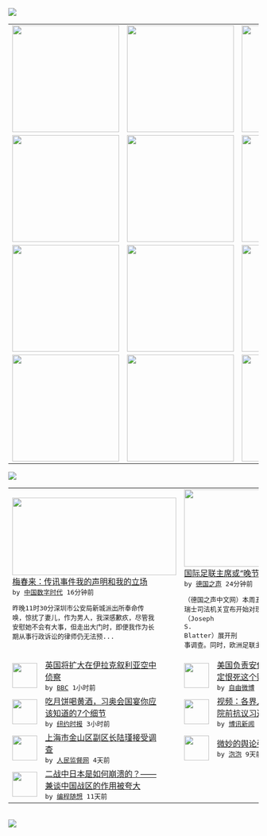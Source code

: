 

<a href="https://github.com/greatfire/z/raw/master/FreeBrowser.apk"><img src="https://raw.githubusercontent.com/greatfire/wiki/master/x/header.png" /></a><table><tr><td width="262" align="center" valign="center"><a href="https://github.com/greatfire/wiki/wiki/nyt" title="纽约时报中文网 国际纵览"><img src="https://raw.githubusercontent.com/greatfire/wiki/master/x/nyt_flag.png" width="215"/></a></td><td width="262" align="center" valign="center"><a href="https://github.com/greatfire/wiki/wiki/dw" title=""><img src="https://raw.githubusercontent.com/greatfire/wiki/master/x/dw_flag.png" width="215"/></a></td><td width="262" align="center" valign="center"><a href="https://github.com/greatfire/wiki/wiki/rmjd" title=""><img src="https://raw.githubusercontent.com/greatfire/wiki/master/x/rmjd_flag.png" width="215"/></a></td></tr><tr><td width="262" align="center" valign="center"><a href="https://github.com/paopaonetizen/website" title="泡泡 - 未经审查的互联网信息"><img src="https://raw.githubusercontent.com/greatfire/wiki/master/x/pp_flag.png" width="215"/></a></td><td width="262" align="center" valign="center"><a href="https://github.com/getlantern/mirror" title="以及自由微博和GreatFire.org官方中文论坛"><img src="https://raw.githubusercontent.com/greatfire/wiki/master/x/lantern_flag.png" width="215"/></a></td><td width="262" align="center" valign="center"><a href="https://github.com/cdtmirrors/m/" title=""><img src="https://raw.githubusercontent.com/greatfire/wiki/master/x/cdt_flag.png" width="215"/></a></td></tr><tr><td width="262" align="center" valign="center"><a href="https://github.com/program-think/blog" title="编程随想的博客"><img src="https://raw.githubusercontent.com/greatfire/wiki/master/x/pt_flag.png" width="215"/></a></td><td width="262" align="center" valign="center"><a href="https://github.com/greatfire/wiki/wiki/bbc" title=""><img src="https://raw.githubusercontent.com/greatfire/wiki/master/x/bbc_flag.png" width="215"/></a></td><td width="262" align="center" valign="center"><a href="https://github.com/freeweibo/s" title="自由微博 - 匿名和不受屏蔽的新浪微博搜索"><img src="https://raw.githubusercontent.com/greatfire/wiki/master/x/fw_flag.png" width="215"/></a></td></tr><tr><td width="262" align="center" valign="center"><a href="https://github.com/greatfire/wiki/wiki/google" title=""><img src="https://raw.githubusercontent.com/greatfire/wiki/master/x/google_flag.png" width="215"/></a></td><td width="262" align="center" valign="center"><a href="https://github.com/bxnews/boxun" title=""><img src="https://raw.githubusercontent.com/greatfire/wiki/master/x/bx_flag.png" width="215"/></a></td><td width="262" align="center" valign="center"><a href="https://github.com/greatfire/wiki/wiki/open-source" title="欢迎访问GreatFire.org开发者项目网站"><img src="https://raw.githubusercontent.com/greatfire/wiki/master/x/open-source_flag.png" width="215"/></a></td></tr></table><img src="https://raw.githubusercontent.com/greatfire/wiki/master/x/newsfeed text.png" /><table cols="4"><tr><td colspan="2" width="380"><a href="http://feedproxy.google.com/~r/chinadigitaltimes/IyPt/~3/ZgEucZ1ECAc/"><img src="http://chinadigitaltimes.net/chinese/files/2015/09/001oRpaRgy6VHucyW155b690.jpg" width="330" height="156"/></a></br><a href="http://feedproxy.google.com/~r/chinadigitaltimes/IyPt/~3/ZgEucZ1ECAc/">梅春来：传讯事件我的声明和我的立场</a></br><kbd> by <a href="http://chinadigitaltimes.net/chinese/">中国数字时代</a> 16分钟前 </kbd></br><pre>昨晚11时30分深圳市公安局新城派出所奉命传<br/>唤，惊扰了妻儿，作为男人，我深感歉疚，尽管我<br/>安慰她不会有大事，但走出大门时，即便我作为长<br/>期从事行政诉讼的律师仍无法预...</pre></td><td colspan="2" width="380"><a href="http://dw.com/p/1GduY?maca=chi-GK-text-greatfire-all-chinese-15625-xml-mrss"><img src="http://www.dw.com/image/0,,18710942_302,00.jpg" width="330" height="156"/></a></br><a href="http://dw.com/p/1GduY?maca=chi-GK-text-greatfire-all-chinese-15625-xml-mrss">国际足联主席或“晚节难保”</a></br><kbd> by <a href="http://dw.de">德国之声</a> 24分钟前 </kbd></br><pre>（德国之声中文网）本周五（9月25日）晚间，<br/>瑞士司法机关宣布开始对现任国际足联主席布拉特<br/>（Joseph S. Blatter）展开刑<br/>事调查。同时，欧洲足联主席普...</pre></td></tr><tr><td><img src="http://a.files.bbci.co.uk/worldservice/live/assets/images/2015/09/26/150926065110_raf_sentinel_144x81__nocredit.jpg" width="50" height="50"/></td><td width="280"><a href="http://www.bbc.com/zhongwen/simp/world/2015/09/150926_uk_surveillance_aircraft_iraq_syria">英国将扩大在伊拉克叙利亚空中<br/>侦察</a></br><kbd> by <a href="http://www.bbc.co.uk/zhongwen/simp">BBC</a> 1小时前 </kbd></td><td><img src="http://ww4.sinaimg.cn/large/75b19183gw1ewfr8diyoqj20hr09sjsl.jpg" width="50" height="50"/></td><td width="280"><a href="https://freeweibo.com/weibo/3891321913700093">美国负责安保任务的特勤人员一<br/>定恨死这个贱货了//@...</a></br><kbd> by <a href="https://freeweibo.com/">自由微博</a> 2小时前 </kbd></td></tr><tr><td><img src="http://static01.nyt.com/images/2015/09/26/world/SUB-DINNER/SUB-DINNER-articleLarge.jpg" width="50" height="50"/></td><td width="280"><a href="https://d3qlz4p8smvoli.cloudfront.net/world/20150926/cc26statedinner/">吃月饼喝黄酒，习奥会国宴你应<br/>该知道的7个细节</a></br><kbd> by <a href="http://m.cn.nytimes.com/">纽约时报</a> 3小时前 </kbd></td><td><img src="https://raw.githubusercontent.com/greatfire/wiki/master/x/bx_logo.png" width="50" height="50"/></td><td width="280"><a href="http://www.boxun.com/news/gb/intl/2015/09/201509260143.shtml">视频：各界人士华盛顿白宫国务<br/>院前抗议习近平访美请看...</a></br><kbd> by <a href="http://www.boxun.com">博讯新闻</a> 8小时前 </kbd></td></tr><tr><td><img src="http://www.rmjdw.com/uploads/allimg/150922/161A01540-0.jpg" width="50" height="50"/></td><td width="280"><a href="http://www.rmjdw.com//yongguandangan/20150922/15199.html">上海市金山区副区长陆瑾接受调<br/>查  </a></br><kbd> by <a href="http://www.rmjdw.com/">人民监督网</a> 4天前 </kbd></td><td><img src="https://raw.githubusercontent.com/greatfire/wiki/master/x/pp_logo.png" width="50" height="50"/></td><td width="280"><a href="https://pao-pao.net/article/626">微妙的舆论引导</a></br><kbd> by <a href="https://pao-pao.net">泡泡</a> 9天前 </kbd></td></tr><tr><td><img src="http://lh3.googleusercontent.com/xYHU6pa5mCpCHx3w7xWfjH-PC8WvxkeJmiUDw_-bRxR8MPsHdCDWB9XqGlxj-GuN5VXZTTRJYMWmZCnTpusO8CeRKpwntqwTEysXo-Dv1nP82tZP7zKkho3wgwrrEkeWtwTxOcjEUA" width="50" height="50"/></td><td width="280"><a href="http://feedproxy.google.com/~r/programthink/~3/0DBRrCw25fo/Why-did-Japan-Surrender-in-WW2.html">二战中日本是如何崩溃的？——<br/>兼谈中国战区的作用被夸大</a></br><kbd> by <a href="http://program-think.blogspot.com">编程随想</a> 11天前 </kbd></td></table></br><a href="https://github.com/greatfire/z/raw/master/FreeBrowser.apk"><img src="https://raw.githubusercontent.com/greatfire/wiki/master/x/download app.png" /></a>